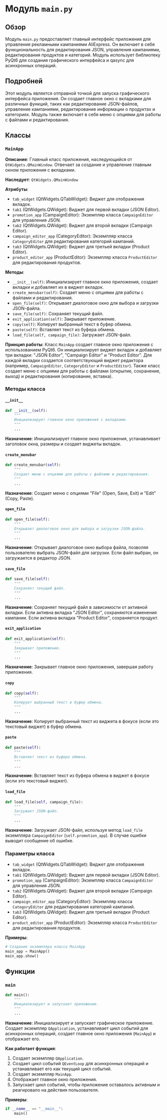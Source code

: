 # Модуль `main.py`

## Обзор

Модуль `main.py` предоставляет главный интерфейс приложения для управления рекламными кампаниями AliExpress. Он включает в себя функциональность для редактирования JSON, управления кампаниями, редактирования продуктов и категорий. Модуль использует библиотеку PyQt6 для создания графического интерфейса и qasync для асинхронных операций.

## Подробней

Этот модуль является отправной точкой для запуска графического интерфейса приложения. Он создает главное окно с вкладками для различных функций, таких как редактирование JSON-файлов, управление кампаниями, редактирование информации о продуктах и категориях. Модуль также включает в себя меню с опциями для работы с файлами и редактирования.

## Классы

### `MainApp`

**Описание**: Главный класс приложения, наследующийся от `QtWidgets.QMainWindow`. Отвечает за создание и управление главным окном приложения с вкладками.

**Наследует**: `QtWidgets.QMainWindow`

**Атрибуты**:
- `tab_widget` (QtWidgets.QTabWidget): Виджет для отображения вкладок.
- `tab1` (QtWidgets.QWidget): Виджет для первой вкладки (JSON Editor).
- `promotion_app` (CampaignEditor): Экземпляр класса `CampaignEditor` для управления JSON.
- `tab2` (QtWidgets.QWidget): Виджет для второй вкладки (Campaign Editor).
- `campaign_editor_app` (CategoryEditor): Экземпляр класса `CategoryEditor` для редактирования категорий кампаний.
- `tab3` (QtWidgets.QWidget): Виджет для третьей вкладки (Product Editor).
- `product_editor_app` (ProductEditor): Экземпляр класса `ProductEditor` для редактирования продуктов.

**Методы**:
- `__init__(self)`: Инициализирует главное окно приложения, создает вкладки и добавляет их в виджет вкладок.
- `create_menubar(self)`: Создает меню с опциями для работы с файлами и редактирования.
- `open_file(self)`: Открывает диалоговое окно для выбора и загрузки JSON-файла.
- `save_file(self)`: Сохраняет текущий файл.
- `exit_application(self)`: Закрывает приложение.
- `copy(self)`: Копирует выбранный текст в буфер обмена.
- `paste(self)`: Вставляет текст из буфера обмена.
- `load_file(self, campaign_file)`: Загружает JSON-файл.

**Принцип работы**:
Класс `MainApp` создает главное окно приложения с использованием PyQt6. Он инициализирует виджет вкладок и добавляет три вкладки: "JSON Editor", "Campaign Editor" и "Product Editor". Для каждой вкладки создается соответствующий виджет редактора (например, `CampaignEditor`, `CategoryEditor` и `ProductEditor`). Также класс создает меню с опциями для работы с файлами (открытие, сохранение, выход) и редактирования (копирование, вставка).

### Методы класса

#### `__init__`

```python
def __init__(self):
    """
    Инициализирует главное окно приложения с вкладками.
    """
    ...
```

**Назначение**: Инициализирует главное окно приложения, устанавливает заголовок окна, размеры и создает виджеты вкладок.

#### `create_menubar`

```python
def create_menubar(self):
    """
    Создает меню с опциями для работы с файлами и редактирования.
    """
    ...
```

**Назначение**: Создает меню с опциями "File" (Open, Save, Exit) и "Edit" (Copy, Paste).

#### `open_file`

```python
def open_file(self):
    """
    Открывает диалоговое окно для выбора и загрузки JSON-файла.
    """
    ...
```

**Назначение**: Открывает диалоговое окно выбора файла, позволяя пользователю выбрать JSON-файл для загрузки. Если файл выбран, он загружается в редактор JSON.

#### `save_file`

```python
def save_file(self):
    """
    Сохраняет текущий файл.
    """
    ...
```

**Назначение**: Сохраняет текущий файл в зависимости от активной вкладки. Если активна вкладка "JSON Editor", сохраняются изменения кампании. Если активна вкладка "Product Editor", сохраняется продукт.

#### `exit_application`

```python
def exit_application(self):
    """
    Закрывает приложение.
    """
    ...
```

**Назначение**: Закрывает главное окно приложения, завершая работу приложения.

#### `copy`

```python
def copy(self):
    """
    Копирует выбранный текст в буфер обмена.
    """
    ...
```

**Назначение**: Копирует выбранный текст из виджета в фокусе (если это текстовый виджет) в буфер обмена.

#### `paste`

```python
def paste(self):
    """
    Вставляет текст из буфера обмена.
    """
    ...
```

**Назначение**: Вставляет текст из буфера обмена в виджет в фокусе (если это текстовый виджет).

#### `load_file`

```python
def load_file(self, campaign_file):
    """
    Загружает JSON-файл.
    """
    ...
```

**Назначение**: Загружает JSON-файл, используя метод `load_file` экземпляра `CampaignEditor` (`self.promotion_app`). В случае ошибки выводит сообщение об ошибке.

### Параметры класса

- `tab_widget` (QtWidgets.QTabWidget): Виджет для отображения вкладок.
- `tab1` (QtWidgets.QWidget): Виджет для первой вкладки (JSON Editor).
- `promotion_app` (CampaignEditor): Экземпляр класса `CampaignEditor` для управления JSON.
- `tab2` (QtWidgets.QWidget): Виджет для второй вкладки (Campaign Editor).
- `campaign_editor_app` (CategoryEditor): Экземпляр класса `CategoryEditor` для редактирования категорий кампаний.
- `tab3` (QtWidgets.QWidget): Виджет для третьей вкладки (Product Editor).
- `product_editor_app` (ProductEditor): Экземпляр класса `ProductEditor` для редактирования продуктов.

**Примеры**:

```python
# Создание экземпляра класса MainApp
main_app = MainApp()
main_app.show()
```

## Функции

### `main`

```python
def main():
    """
    Инициализирует и запускает приложение.
    """
    ...
```

**Назначение**: Инициализирует и запускает графическое приложение. Создает экземпляр `QApplication`, устанавливает цикл событий для асинхронных операций, создает главное окно приложения (`MainApp`) и отображает его.

**Как работает функция**:

1. Создает экземпляр `QApplication`.
2. Создает цикл событий `QEventLoop` для асинхронных операций и устанавливает его как текущий цикл событий.
3. Создает экземпляр `MainApp`.
4. Отображает главное окно приложения.
5. Запускает цикл событий, чтобы приложение оставалось активным и реагировало на действия пользователя.

**Примеры**:

```python
if __name__ == "__main__":
    main()